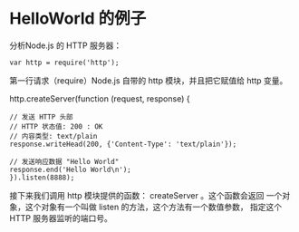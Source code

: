 # HelloWorld 的例子 #

分析Node.js 的 HTTP 服务器：

    var http = require('http');
第一行请求（require）Node.js 自带的 http 模块，并且把它赋值给 http 变量。

http.createServer(function (request, response) {

	// 发送 HTTP 头部 
	// HTTP 状态值: 200 : OK
	// 内容类型: text/plain
	response.writeHead(200, {'Content-Type': 'text/plain'});

	// 发送响应数据 "Hello World"
	response.end('Hello World\n');
	}).listen(8888);

接下来我们调用 http 模块提供的函数： createServer 。这个函数会返回 一个对象，这个对象有一个叫做 listen 的方法，这个方法有一个数值参数， 指定这个 HTTP 服务器监听的端口号。 


